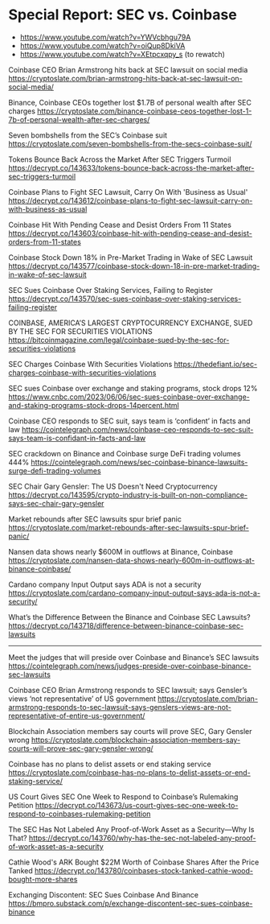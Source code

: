 # Special Report: SEC vs. Coinbase

- https://www.youtube.com/watch?v=YWVcbhgu79A
- https://www.youtube.com/watch?v=oiQup8DkiVA
- https://www.youtube.com/watch?v=XEtpcxqpy_s (to rewatch)

Coinbase CEO Brian Armstrong hits back at SEC lawsuit on social media
https://cryptoslate.com/brian-armstrong-hits-back-at-sec-lawsuit-on-social-media/

Binance, Coinbase CEOs together lost $1.7B of personal wealth after SEC charges
https://cryptoslate.com/binance-coinbase-ceos-together-lost-1-7b-of-personal-wealth-after-sec-charges/

Seven bombshells from the SEC’s Coinbase suit
https://cryptoslate.com/seven-bombshells-from-the-secs-coinbase-suit/

Tokens Bounce Back Across the Market After SEC Triggers Turmoil
https://decrypt.co/143633/tokens-bounce-back-across-the-market-after-sec-triggers-turmoil

Coinbase Plans to Fight SEC Lawsuit, Carry On With 'Business as Usual'
https://decrypt.co/143612/coinbase-plans-to-fight-sec-lawsuit-carry-on-with-business-as-usual

Coinbase Hit With Pending Cease and Desist Orders From 11 States
https://decrypt.co/143603/coinbase-hit-with-pending-cease-and-desist-orders-from-11-states

Coinbase Stock Down 18% in Pre-Market Trading in Wake of SEC Lawsuit
https://decrypt.co/143577/coinbase-stock-down-18-in-pre-market-trading-in-wake-of-sec-lawsuit

SEC Sues Coinbase Over Staking Services, Failing to Register
https://decrypt.co/143570/sec-sues-coinbase-over-staking-services-failing-register

COINBASE, AMERICA’S LARGEST CRYPTOCURRENCY EXCHANGE, SUED BY THE SEC FOR SECURITIES VIOLATIONS
https://bitcoinmagazine.com/legal/coinbase-sued-by-the-sec-for-securities-violations

SEC Charges Coinbase With Securities Violations
https://thedefiant.io/sec-charges-coinbase-with-securities-violations

SEC sues Coinbase over exchange and staking programs, stock drops 12%
https://www.cnbc.com/2023/06/06/sec-sues-coinbase-over-exchange-and-staking-programs-stock-drops-14percent.html

Coinbase CEO responds to SEC suit, says team is ‘confident’ in facts and law
https://cointelegraph.com/news/coinbase-ceo-responds-to-sec-suit-says-team-is-confidant-in-facts-and-law

SEC crackdown on Binance and Coinbase surge DeFi trading volumes 444%
https://cointelegraph.com/news/sec-coinbase-binance-lawsuits-surge-defi-trading-volumes

SEC Chair Gary Gensler: The US Doesn't Need Cryptocurrency
https://decrypt.co/143595/crypto-industry-is-built-on-non-compliance-says-sec-chair-gary-gensler

Market rebounds after SEC lawsuits spur brief panic
https://cryptoslate.com/market-rebounds-after-sec-lawsuits-spur-brief-panic/

Nansen data shows nearly $600M in outflows at Binance, Coinbase
https://cryptoslate.com/nansen-data-shows-nearly-600m-in-outflows-at-binance-coinbase/

Cardano company Input Output says ADA is not a security
https://cryptoslate.com/cardano-company-input-output-says-ada-is-not-a-security/

What’s the Difference Between the Binance and Coinbase SEC Lawsuits?
https://decrypt.co/143718/difference-between-binance-coinbase-sec-lawsuits

---

Meet the judges that will preside over Coinbase and Binance’s SEC lawsuits
https://cointelegraph.com/news/judges-preside-over-coinbase-binance-sec-lawsuits

Coinbase CEO Brian Armstrong responds to SEC lawsuit; says Gensler’s views ‘not representative’ of US government
https://cryptoslate.com/brian-armstrong-responds-to-sec-lawsuit-says-genslers-views-are-not-representative-of-entire-us-government/

Blockchain Association members say courts will prove SEC, Gary Gensler wrong
https://cryptoslate.com/blockchain-association-members-say-courts-will-prove-sec-gary-gensler-wrong/

Coinbase has no plans to delist assets or end staking service
https://cryptoslate.com/coinbase-has-no-plans-to-delist-assets-or-end-staking-service/

US Court Gives SEC One Week to Respond to Coinbase’s Rulemaking Petition
https://decrypt.co/143673/us-court-gives-sec-one-week-to-respond-to-coinbases-rulemaking-petition

The SEC Has Not Labeled Any Proof-of-Work Asset as a Security—Why Is That?
https://decrypt.co/143760/why-has-the-sec-not-labeled-any-proof-of-work-asset-as-a-security

Cathie Wood's ARK Bought $22M Worth of Coinbase Shares After the Price Tanked
https://decrypt.co/143780/coinbases-stock-tanked-cathie-wood-bought-more-shares

Exchanging Discontent: SEC Sues Coinbase And Binance
https://bmpro.substack.com/p/exchange-discontent-sec-sues-coinbase-binance

